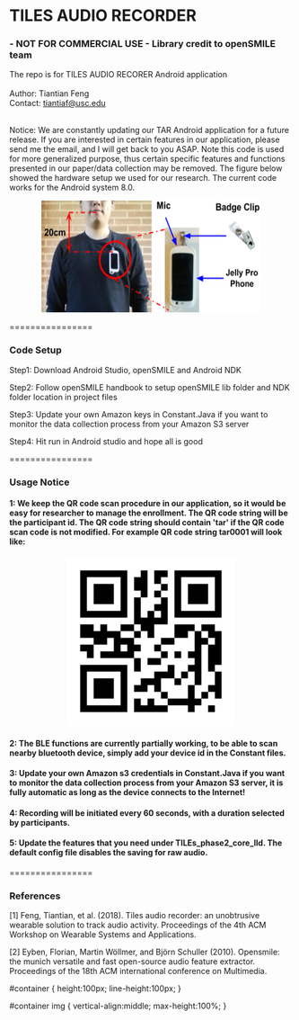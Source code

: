 # TILES AUDIO RECORDER
### - NOT FOR COMMERCIAL USE - Library credit to openSMILE team

The repo is for TILES AUDIO RECORER Android application <br /> <br />
Author: Tiantian Feng <br />
Contact: tiantiaf@usc.edu <br /> <br />

Notice: We are constantly updating our TAR Android application for a future release. If you are interested in certain features in our application, please send me the email, and I will get back to you ASAP. Note this code is used for more generalized purpose, thus certain specific features and functions presented in our paper/data collection may be removed. The figure below showed the hardware setup we used for our research. The current code works for the Android system 8.0.


<p align="center">
  <img width="390" height="200" src="Hardware-Setup.png">
  <br>
</p>



================
### Code Setup

Step1: Download Android Studio, openSMILE and Android NDK

Step2: Follow openSMILE handbook to setup openSMILE lib folder and NDK folder location in project files

Step3: Update your own Amazon keys in Constant.Java if you want to monitor the data collection process from your Amazon S3 server

Step4: Hit run in Android studio and hope all is good

================
### Usage Notice

#### 1: We keep the QR code scan procedure in our application, so it would be easy for researcher to manage the enrollment. The QR code string will be the participant id. The QR code string should contain 'tar' if the QR code scan code is not modified. For example QR code string tar0001 will look like:

<p align="center">
  <img width="300" height="300" src="qrcode.png">
  <br>
</p>


#### 2: The BLE functions are currently partially working, to be able to scan nearby bluetooth device, simply add your device id in the Constant files.


#### 3: Update your own Amazon s3 credentials in Constant.Java if you want to monitor the data collection process from your Amazon S3 server, it is fully automatic as long as the device connects to the Internet!

#### 4: Recording will be initiated every 60 seconds, with a duration selected by participants.

#### 5: Update the features that you need under TILEs_phase2_core_lld. The default config file disables the saving for raw audio.


================

### References

<a id="1">[1]</a> 
Feng, Tiantian, et al. (2018). 
Tiles audio recorder: an unobtrusive wearable solution to track audio activity.
Proceedings of the 4th ACM Workshop on Wearable Systems and Applications.
 
<a id="1">[2]</a> 
Eyben, Florian, Martin Wöllmer, and Björn Schuller (2010). 
Opensmile: the munich versatile and fast open-source audio feature extractor.
Proceedings of the 18th ACM international conference on Multimedia.



#container {
    height:100px;
    line-height:100px;
}

#container img {
    vertical-align:middle;
    max-height:100%;
}
